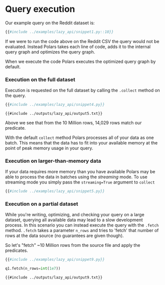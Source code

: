 # Query execution

Our example query on the Reddit dataset is:

```python
{{#include ../examples/lazy_api/snippet1.py::10}}
```

If we were to run the code above on the Reddit CSV the query would not be evaluated. Instead Polars takes each line of code, adds it to the internal query graph and optimizes the query graph.

When we execute the code Polars executes the optimized query graph by default.

### Execution on the full dataset

Execution is requested on the full dataset by calling the `.collect` method on the query.

```python
{{#include ../examples/lazy_api/snippet4.py}}
```

```text
{{#include ../outputs/lazy_api/output5.txt}}
```

Above we see that from the 10 Million rows, 14,029 rows match our predicate.

With the default `collect` method Polars processes all of your data as one batch. This means that the data has to fit into your available memory at the point of peak memory usage in your query.

### Execution on larger-than-memory data

If your data requires more memory than you have available Polars may be able to process the data in batches using the *streaming* mode. To use streaming mode you simply pass the `streaming=True` argument to `collect`

```python
{{#include ../examples/lazy_api/snippet5.py}}
```

### Execution on a partial dataset

While you're writing, optimizing, and checking your query on a large dataset, querying all available data may lead to a slow development process. In this scenario you can instead execute the query with the `.fetch` method. `.fetch` takes a parameter `n_rows` and tries to 'fetch' that number of rows at the data source (no guarantees are given though).

So let's "fetch" ~10 Million rows from the source file and apply the predicates.

```python
{{#include ../examples/lazy_api/snippet9.py}}
```

```python
q1.fetch(n_rows=int(1e7))
```

```text
{{#include ../outputs/lazy_api/output9.txt}}
```
